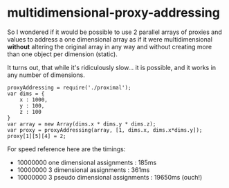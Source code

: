 multidimensional-proxy-addressing
=================================

So I wondered if it would be possible to use 2 parallel arrays of proxies and values to address a one dimensional array as if it were multidimensional **without** altering the original array in any way and without creating more than one object per dimension (static).

It turns out, that while it's ridiculously slow... it is possible, and it works in any number of dimensions.

    proxyAddressing = require('./proximal');
    var dims = {
        x : 1000,
        y : 100,
        z : 100
    }
    var array = new Array(dims.x * dims.y * dims.z);
    var proxy = proxyAddressing(array, [1, dims.x, dims.x*dims.y]);
    proxy[1][5][4] = 2;


For speed reference here are the timings:

- 10000000 one dimensional assignments : 185ms
- 10000000 3 dimensional assignments : 361ms
- 10000000 3 pseudo dimensional assignments : 19650ms (ouch!)
